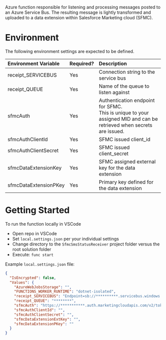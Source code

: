 Azure function responsible for listening and processing messages posted to an Azure Service Bus. The resulting message is lightly transformed and uploaded to a data extension within Salesforce Marketing cloud (SFMC).

# Environment
The following environment settings are expected to be defined.

|Environment Variable |Required?  |Description   |
|:--------------------|:--------------------|:--------------------|
|receipt_SERVICEBUS|Yes|Connection string to the service bus|
|receipt_QUEUE|Yes|Name of the queue to listen against|
|sfmcAuth|Yes|Authentication endpoint for SFMC. <br>This is unique to your assigned MID and can be retrieved when secrets are issued.|
|sfmcAuthClientId|Yes|SFMC issued client_id|
|sfmcAuthClientSecret|Yes|SFMC issued client_secret|
|sfmcDataExtensionKey|Yes|SFMC assigned external key for the data extension|
|sfmcDataExtensionPKey|Yes|Primary key defined for the data extension|

# Getting Started
To run the function locally in VSCode
* Open repo in VSCode
* Set `local.settings.json` per your individual settings
* Change directory to the `SfmcSmsStatusReceiver` project folder versus the root solution folder
* Execute: `func start`

Example `local.settings.json` file:
```json
{
  "IsEncrypted": false,
  "Values": {
    "AzureWebJobsStorage": "",
    "FUNCTIONS_WORKER_RUNTIME": "dotnet-isolated",
    "receipt_SERVICEBUS": "Endpoint=sb://**********.servicebus.windows.net/;SharedAccessKeyName=ListenReceipt;SharedAccessKey=**********************;EntityPath=*********",
    "receipt_QUEUE": "********",
    "sfmcAuth": "https://***********.auth.marketingcloudapis.com/v2/token",
    "sfmcAuthClientId": "",
    "sfmcAuthClientSecret": "",
    "sfmcDataExtensionExtKey": "",
    "sfmcDataExtensionPKey": ""
  }
}
```